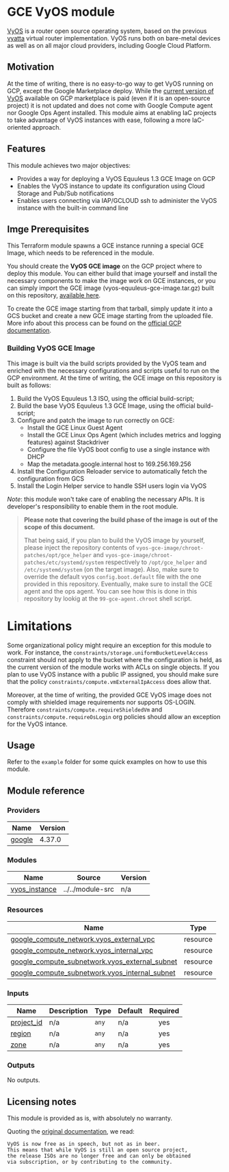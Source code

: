 # GCE VyOS module
[VyOS][1] is a router open source operating system, based on the previous [vyatta][2] virtual router implementation.
VyOS runs both on bare-metal devices as well as on all major cloud providers, including Google Cloud Platform.

## Motivation
At the time of writing, there is no easy-to-go way to get VyOS running on GCP, except the Google Marketplace deploy. 
While the [current version of VyOS][4] available on GCP marketplace is paid (even if it is an open-source project)
it is not updated and does not come with Google Compute agent nor Google Ops Agent installed.
This module aims at enabling IaC projects to take advantage of VyOS instances with ease, following a more IaC-oriented approach.

## Features
This module achieves two major objectives:
- Provides a way for deploying a VyOS Equuleus 1.3 GCE Image on GCP
- Enables the VyOS instance to update its configuration using Cloud Storage and Pub/Sub notifications
- Enables users connecting via IAP/GCLOUD ssh to administer the VyOS instance with the built-in command line

## Imge Prerequisites
This Terraform module spawns a GCE instance running a special GCE Image, which needs to be referenced in the module.

You should create the __VyOS GCE image__ on the GCP project where to deploy this module.
You can either build that image yourself and install the necessary components to make the image work on GCE instances, or you can
simply import the GCE image (vyos-equuleus-gce-image.tar.gz) built on this repository, [available here](https://github.com/albertogeniola/terraform-gce-vyos/releases).

To create the GCE image starting from that tarball, simply update it into a GCS bucket and create a new GCE image starting from the uploaded file. 
More info about this process can be found on the [official GCP documentation](https://cloud.google.com/compute/docs/images/create-custom#create_image).

### Building VyOS GCE Image
This image is built via the build scripts provided by the VyOS team and enriched with the necessary configurations and scripts
useful to run on the GCP environment. At the time of writing, the GCE image on this repository is built as follows:
1. Build the VyOS Equuleus 1.3 ISO, using the official build-script;
1. Build the base VyOS Equuleus 1.3 GCE Image, using the official build-script;
1. Configure and patch the image to run correctly on GCE:
   - Install the GCE Linux Guest Agent
   - Install the GCE Linux Ops Agent (which includes metrics and logging features) against Stackdriver
   - Configure the file VyOS boot config to use a single instance with DHCP
   - Map the metadata.google.internal host to 169.256.169.256
1. Install the Configuration Reloader service to automatically fetch the configuration from GCS
1. Install the Login Helper service to handle SSH users login via VyOS


_Note_: this module won't take care of enabling the necessary APIs. It is developer's responsibility to enable them in the root module.

> __Please note that covering the build phase of the image is out of the scope of this document.__
> 
> That being said, if you plan to build the VyOS image by yourself, please inject the repository contents of `vyos-gce-image/chroot-patches/opt/gce_helper` 
> and `vyos-gce-image/chroot-patches/etc/systemd/system` respectively to `/opt/gce_helper` and `/etc/systemd/system` (on the target image).
> Also, make sure to override the default vyos `config.boot.default` file with the one provided in this repository.
> Eventually, make sure to install the GCE agent and the ops agent. You can see how this is done in this repository by lookig at the `99-gce-agent.chroot`
> shell script.


# Limitations
Some organizational policy might require an exception for this module to work.
For instance, the `constraints/storage.uniformBucketLevelAccess` constraint should not apply to the bucket where the configuration is held, as the current
version of the module works with ACLs on single objects.
If you plan to use VyOS instance with a public IP assigned, you should make sure that the policy `constraints/compute.vmExternalIpAccess` does allow that.

Moreover, at the time of writing, the provided GCE VyOS image does not comply with shielded image requirements nor supports OS-LOGIN. 
Therefore `constraints/compute.requireShieldedVm` and `constraints/compute.requireOsLogin` org policies should allow an exception for the VyOS intance.

## Usage
Refer to the `example` folder for some quick examples on how to use this module.


## Module reference
### Providers

| Name | Version |
|------|---------|
| <a name="provider_google"></a> [google](#provider\_google) | 4.37.0 |

### Modules

| Name | Source | Version |
|------|--------|---------|
| <a name="module_vyos_instance"></a> [vyos\_instance](#module\_vyos\_instance) | ../../module-src | n/a |

### Resources

| Name | Type |
|------|------|
| [google_compute_network.vyos_external_vpc](https://registry.terraform.io/providers/hashicorp/google/latest/docs/resources/compute_network) | resource |
| [google_compute_network.vyos_internal_vpc](https://registry.terraform.io/providers/hashicorp/google/latest/docs/resources/compute_network) | resource |
| [google_compute_subnetwork.vyos_external_subnet](https://registry.terraform.io/providers/hashicorp/google/latest/docs/resources/compute_subnetwork) | resource |
| [google_compute_subnetwork.vyos_internal_subnet](https://registry.terraform.io/providers/hashicorp/google/latest/docs/resources/compute_subnetwork) | resource |

### Inputs

| Name | Description | Type | Default | Required |
|------|-------------|------|---------|:--------:|
| <a name="input_project_id"></a> [project\_id](#input\_project\_id) | n/a | `any` | n/a | yes |
| <a name="input_region"></a> [region](#input\_region) | n/a | `any` | n/a | yes |
| <a name="input_zone"></a> [zone](#input\_zone) | n/a | `any` | n/a | yes |

### Outputs

No outputs.

## Licensing notes
This module is provided as is, with absolutely no warranty.

Quoting the [original documentation][3], we read:
```
VyOS is now free as in speech, but not as in beer. 
This means that while VyOS is still an open source project, 
the release ISOs are no longer free and can only be obtained 
via subscription, or by contributing to the community.
``` 


[1]: https://vyos.io/
[2]: https://en.wikipedia.org/wiki/Vyatta
[3]: https://docs.vyos.io/en/equuleus/contributing/build-vyos.html#prerequisites
[4]: https://console.cloud.google.com/marketplace/details/sentrium-sl/vyos?pli=1&__hstc=29142691.81c103d48b29bf69a308c8fc19c4c385.1589665573318.1599490605499.1599492713182.137&__hssc=29142691.11.1599492713182&__hsfp=2286654099&hsCtaTracking=9eef7ede-be44-49bd-aec6-f348ff4ab420%7C881f8bd5-facc-4f16-9640-50339c90751d
[5]: https://github.com/GoogleCloudPlatform/guest-agent
[6]: https://cloud.google.com/monitoring/agent/ops-agent


